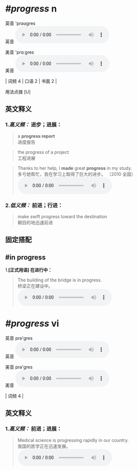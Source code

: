 # ***\#progress*** n
英音 'prəʊɡres  
英音
<audio src="./media/progress--B.aac" controls="controls"></audio>

美音 'prɑːɡres  
美音
<audio src="./media/progress.aac" controls="controls"></audio>



| 词频 4 | 口语 2 | 书面 2 |  

用法点拨  [U]

英文释义
---
### 1.*高义频：* **进步；进展：**  

 > a **progress report**   
 > 进度报告    

 > the progress of a project   
 > 工程进展    

 > Thanks to her help, I **made** great **progress** in my study.  
 > 多亏她帮忙，我在学习上取得了巨大的进步。  （2010 全国）  
<audio src="./media/Thanks to her help, I made _AAC.aac" controls="controls"></audio>

### 2.*低义频：* **前进；行进：**  

 > make swift progress toward the destination  
 > 朝目的地迅速前进    


固定搭配
---
## \#in progress
1.**[正式用语] 在进行中：**  

 > The building of the bridge is in progress.   
 > 桥梁正在建设中。    
<audio src="./media/progress-1.aac" controls="controls"></audio>


# ***\#progress*** vi
英音 prə'ɡres  
英音
<audio src="./media/progress-B-.aac" controls="controls"></audio>

美音 prə'ɡres  
美音
<audio src="./media/Progress-v-A.aac" controls="controls"></audio>



| 词频 4 |  

英文释义
---
### 1.*高义频：* **前进；进展：**  

 > Medical science is progressing rapidly in our country.  
 > 我国的医学正在迅速发展。    
<audio src="./media/progress-3.aac" controls="controls"></audio>


